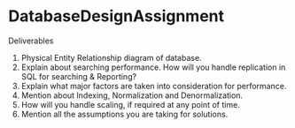 # DatabaseDesignAssignment
Deliverables
1. Physical Entity Relationship diagram of database.
2. Explain about searching performance. How will you handle replication in SQL for searching & Reporting?
3. Explain what major factors are taken into consideration for performance.
4. Mention about Indexing, Normalization and Denormalization.
5. How will you handle scaling, if required at any point of time.
6. Mention all the assumptions you are taking for solutions.
